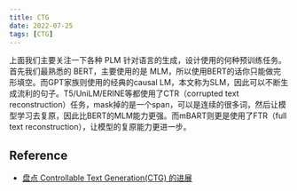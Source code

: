 ```yaml
---
title: CTG
date: 2022-07-25
tags: [CTG]
---
```


上面我们主要关注一下各种 PLM 针对语言的生成，设计使用的何种预训练任务。首先我们最熟悉的 BERT，主要使用的是 MLM，所以使用BERT的话你只能做完形填空。而GPT家族则使用的经典的causal LM，本文称为SLM，因此可以不断生成流利的句子。T5/UniLM/ERINE等都使用了CTR（corrupted text reconstruction）任务，mask掉的是一个span，可以是连续的很多词，然后让模型学习去复原，因此比BERT的MLM能力更强。而mBART则更是使用了FTR（full text reconstruction），让模型的复原能力更进一步。

## Reference

- [盘点 Controllable Text Generation(CTG) 的进展](https://zhuanlan.zhihu.com/p/493321293)